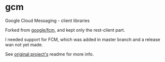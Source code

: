 # gcm
Google Cloud Messaging - client libraries

Forked from [google/fcm](https://github.com/google/gcm), and kept only the rest-client part.

I needed support for FCM, which was added in master branch and a release wan not yet made.

See [original project's](https://github.com/google/gcm) readme for more info.
